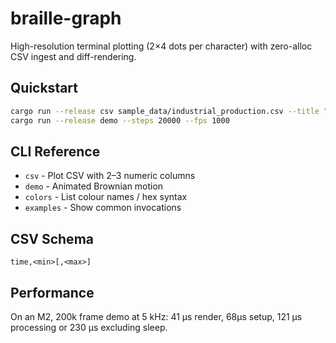 # braille-graph

High-resolution terminal plotting (2×4 dots per character) with zero-alloc CSV ingest and diff-rendering.

## Quickstart
```bash
cargo run --release csv sample_data/industrial_production.csv --title "US Industrial Production, 1929–1941"
cargo run --release demo --steps 20000 --fps 1000
```

## CLI Reference
* `csv` - Plot CSV with 2–3 numeric columns
* `demo` - Animated Brownian motion
* `colors` - List colour names / hex syntax
* `examples` - Show common invocations

## CSV Schema
`time,<min>[,<max>]`

## Performance
On an M2, 200k frame demo at 5 kHz: 41 µs render, 68µs setup, 121 µs processing or 230 µs excluding sleep.
